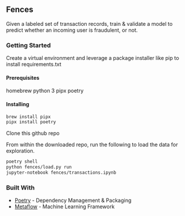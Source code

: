 ## Fences

Given a labeled set of transaction records, train & validate a model to predict whether an incoming user is fraudulent, or not.

### Getting Started
Create a virtual environment and leverage a package installer like pip to install requirements.txt

#### Prerequisites
homebrew
python 3
pipx
poetry

#### Installing
```zsh
brew install pipx
pipx install poetry
```

Clone this github repo

From within the downloaded repo, run the following to load the data for exploration.

```zsh
poetry shell
python fences/load.py run
jupyter-notebook fences/transactions.ipynb
```

### Built With
* [Poetry](https://python-poetry.org) - Dependency Management & Packaging
* [Metaflow](https://metaflow.org) - Machine Learning Framework
